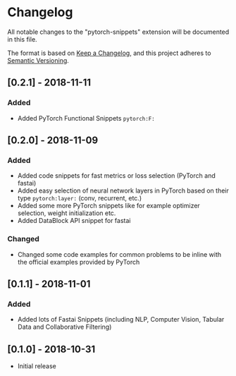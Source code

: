 # Changelog

All notable changes to the "pytorch-snippets" extension will be documented in this file.

The format is based on [Keep a Changelog](https://keepachangelog.com/en/1.0.0/),
and this project adheres to [Semantic Versioning](https://semver.org/spec/v2.0.0.html).

<!---
## [Unreleased]

### Changed

## [0.1.1] - 2018-11-01

### Added

- ...

### Changed

- ...

### Fixed

- ...
- -->

## [0.2.1] - 2018-11-11

### Added

- Added PyTorch Functional Snippets `pytorch:F:`

## [0.2.0] - 2018-11-09

### Added

- Added code snippets for fast metrics or loss selection (PyTorch and fastai)
- Added easy selection of neural network layers in PyTorch based on their type `pytorch:layer:` (conv, recurrent, etc.) 
- Added some more PyTorch snippets like for example optimizer selection, weight initialization etc.
- Added DataBlock API snippet for fastai

### Changed

- Changed some code examples for common problems to be inline with the official examples provided by PyTorch

## [0.1.1] - 2018-11-01

### Added

- Added lots of Fastai Snippets (including NLP, Computer Vision, Tabular Data and Collaborative Filtering)

## [0.1.0] - 2018-10-31

- Initial release